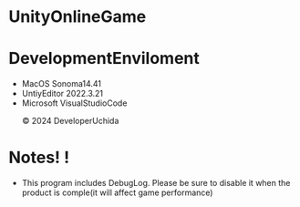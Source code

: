 # UnityOnlineGame
# DevelopmentEnviloment
- MacOS Sonoma14.41
- UntiyEditor 2022.3.21
- Microsoft VisualStudioCode<p>
&copy; 2024 DeveloperUchida</p>
# Notes! ! 
- This program includes DebugLog.
Please be sure to disable it when the product is comple(it will affect game performance)